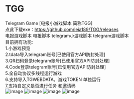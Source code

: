 # TGG
Telegram Game [电报小游戏脚本 简称TGG]  
点此下载exe：https://github.com/leia189/TGG/releases  
电报游戏脚本 电报脚本 telegram小游戏脚本 telegram游戏脚本  
目前拥有功能:  
1.小游戏预览  
2.tdata导入telegram账号[已使用官方API防封处理]  
3.QR扫码登录telegram账号[已使用官方API防封处理]  
4.Code登录telegram账号[已使用官方API防封处理]  
5.全自动协议多线程运行游戏  
6.支持导入TGWEBDATA，游戏TOKEN 单独运行  
7.支持自定义是否进行任务 和邀请码  
![image](https://github.com/user-attachments/assets/715bb526-6c75-42c3-a5b2-c1ff256e2311)
![image](https://github.com/user-attachments/assets/aa775097-acb3-49e0-a50e-06b0d12176de)
![image](https://github.com/user-attachments/assets/1dc35e7a-c55a-45f3-9a68-0acf040518de)
![image](https://github.com/user-attachments/assets/0cb4acdb-2e9d-449e-8922-12ba826e6d89)
